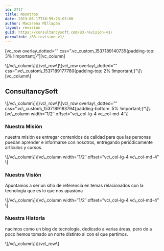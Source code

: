 ```yaml
---
id: 2717
title: Nosotros
date: 2019-06-17T16:59:23-03:00
author: Macarena MIllapán
layout: revision
guid: https://consultancysoft.com/83-revision-v1/
permalink: /83-revision-v1/
---
```

\[vc\_row overlay\_dotted=&#8221;&#8221; css=&#8221;.vc\_custom\_1537189140735{padding-top: 3% !important;}&#8221;\]\[vc_column\]

<div class="cscra-promotion ">
  <a href="#0" target="_blank"></a>
</div>\[/vc\_column\]\[/vc\_row\]\[vc\_row overlay\_dotted=&#8221;&#8221; css=&#8221;.vc\_custom\_1537189177780{padding-top: 2% !important;}&#8221;\]\[vc_column\]

<div class="section-title-wrap hanor-stitle-5d75b0130158a cpation-center ">
  <h2 class="section-title">
    ConsultancySoft
  </h2>
</div>\[/vc\_column\]\[/vc\_row\]\[vc\_row overlay\_dotted=&#8221;&#8221; css=&#8221;.vc\_custom\_1537189183794{padding-bottom: 5% !important;}&#8221;\]\[vc\_column width=&#8221;1/2&#8243; offset=&#8221;vc\_col-lg-4 vc_col-md-4&#8243;\]

<div class="about-item cscra-item cscra-about-5d75b0130159b ">
  <div class="cscra-icon">
    <span class="pe-7s-science"></span>
  </div>
  
  <h3 class="about-title">
    Nuestra Misión
  </h3>
  
  <p>
    nuestra misión es entregar contenidos de calidad para que las personas puedan aprender e informarse con nosotros, entregando periódicamente artículos y cursos.
  </p>
</div>\[/vc\_column\]\[vc\_column width=&#8221;1/2&#8243; offset=&#8221;vc\_col-lg-4 vc\_col-md-4&#8243;\]

<div class="about-item cscra-item cscra-about-5d75b013015a5 ">
  <div class="cscra-icon">
    <span class="pe-7s-notebook"></span>
  </div>
  
  <h3 class="about-title">
    Nuestra Visión
  </h3>
  
  <p>
    Apuntamos a ser un sitio de referencia en temas relacionados con la tecnología que es lo que nos apasiona
  </p>
</div>\[/vc\_column\]\[vc\_column width=&#8221;1/2&#8243; offset=&#8221;vc\_col-lg-4 vc\_col-md-4&#8243;\]

<div class="about-item cscra-item cscra-about-5d75b013015ad ">
  <div class="cscra-icon">
    <span class="pe-7s-light"></span>
  </div>
  
  <h3 class="about-title">
    Nuestra Historia
  </h3>
  
  <p>
    nacimos como un blog de tecnología, dedicado a varias áreas, pero de a poco hemos tomado un norte distinto al con el que partimos.
  </p>
</div>\[/vc\_column\]\[/vc\_row\]